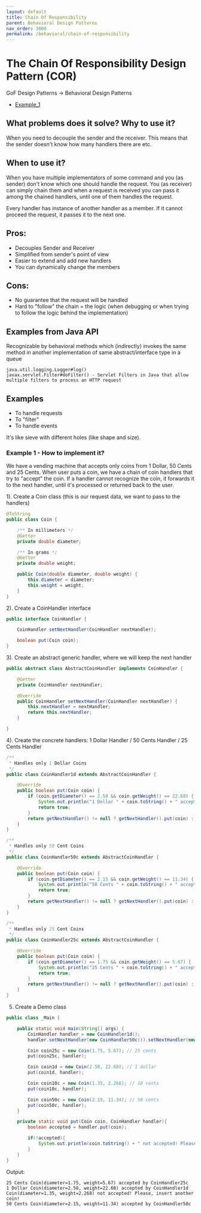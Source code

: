 ```yaml
---
layout: default
title: Chain Of Responsibility
parent: Behavioral Design Patterns
nav_order: 3000
permalink: /behavioral/chain-of-responsibility
---
```


# The Chain Of Responsibility Design Pattern (COR)

GoF Design Patterns -> Behavioral Design Patterns

- [Example_1](https://github.com/Iretha/ebook-design-patterns/tree/master/src/com/smdev/behavioral/chain_of_responisiblity) 

## What problems does it solve? Why to use it?
When you need to decouple the sender and the receiver. This means that the sender doesn't know how many 
handlers there are etc.

## When to use it?
When you have multiple implementators of some command and you (as sender) don't know 
which one should handle the request. You (as receiver) can simply chain them and when a request is received
you can pass it among the chained handlers, until one of them handles the request.

Every handler has instance of another handler as a member. 
If it cannot proceed the request, it passes it to the next one.

## Pros:
- Decouples Sender and Receiver
- Simplified from sender's point of view 
- Easier to extend and add new handlers
- You can dynamically change the members

## Cons:
- No guarantee that the request will be handled
- Hard to "follow" the chain = the logic (when debugging or when trying to follow the logic behind the implementation)

## Examples from Java API
Recognizable by behavioral methods which (indirectly) invokes the same method in another implementation of same abstract/interface type in a queue
```
java.util.logging.Logger#log()
javax.servlet.Filter#doFilter() - Servlet Filters in Java that allow multiple filters to process an HTTP request
```
## Examples
- To handle requests
- To "filter" 
- To handle events

It's like sieve with different holes (like shape and size).

### Example 1 - How to implement it?
We have a vending machine that accepts only coins from 1 Dollar, 50 Cents and 25 Cents.
When user puts a coin, we have a chain of coin handlers that try to "accept" the coin.
If a handler cannot recognize the coin, it forwards it to the next handler, until it's processed 
or returned back to the user.

1). Create a Coin class (this is our request data, we want to pass to the handlers)
```java
@ToString
public class Coin {

    /** In millimeters */
    @Getter
    private double diameter;

    /** In grams */
    @Getter
    private double weight;

    public Coin(double diameter, double weight) {
        this.diameter = diameter;
        this.weight = weight;
    }
}
```

2). Create a CoinHandler interface
```java
public interface CoinHandler {

    CoinHandler setNextHandler(CoinHandler nextHandler);

    boolean put(Coin coin);
}
```
3). Create an abstract generic handler, where we will keep the next handler
```java
public abstract class AbstractCoinHandler implements CoinHandler {

    @Getter
    private CoinHandler nextHandler;

    @Override
    public CoinHandler setNextHandler(CoinHandler nextHandler) {
        this.nextHandler = nextHandler;
        return this.nextHandler;
    }

}
```
4). Create the concrete handlers: 1 Dollar Handler / 50 Cents Handler / 25 Cents Handler
```java
/**
 * Handles only 1 Dollar Coins
 */
public class CoinHandler1d extends AbstractCoinHandler {

    @Override
    public boolean put(Coin coin) {
        if (coin.getDiameter() == 2.58 && coin.getWeight() == 22.68) {
            System.out.println("1 Dollar " + coin.toString() + " accepted by " + getClass().getSimpleName());
            return true;
        }
        return getNextHandler() != null ? getNextHandler().put(coin) : false;
    }
}
```
```java
/**
 * Handles only 50 Cent Coins
 */
public class CoinHandler50c extends AbstractCoinHandler {

    @Override
    public boolean put(Coin coin) {
        if (coin.getDiameter() == 2.15 && coin.getWeight() == 11.34) {
            System.out.println("50 Cents " + coin.toString() + " accepted by " + getClass().getSimpleName());
            return true;
        }
        return getNextHandler() != null ? getNextHandler().put(coin) : false;
    }
}
```
```java
/**
 * Handles only 25 Cent Coins
 */
public class CoinHandler25c extends AbstractCoinHandler {

    @Override
    public boolean put(Coin coin) {
        if (coin.getDiameter() == 1.75 && coin.getWeight() == 5.67) {
            System.out.println("25 Cents " + coin.toString() + " accepted by " + getClass().getSimpleName());
            return true;
        }
        return getNextHandler() != null ? getNextHandler().put(coin) : false;
    }
}

```
5) Create a Demo class
```java
public class _Main {

    public static void main(String[] args) {
        CoinHandler handler = new CoinHandler1d();
        handler.setNextHandler(new CoinHandler50c()).setNextHandler(new CoinHandler25c());

        Coin coin25c = new Coin(1.75, 5.67); // 25 cents
        put(coin25c, handler);

        Coin coin1d = new Coin(2.58, 22.68); // 1 dollar
        put(coin1d, handler);

        Coin coin10c = new Coin(1.35, 2.268); // 10 cents
        put(coin10c, handler);

        Coin coin50c = new Coin(2.15, 11.34); // 50 cents
        put(coin50c, handler);
    }

    private static void put(Coin coin, CoinHandler handler){
        boolean accepted = handler.put(coin);

        if(!accepted){
            System.out.println(coin.toString() + " not accepted! Please, insert another coin!");
        }
    }
}

```
Output:
```
25 Cents Coin(diameter=1.75, weight=5.67) accepted by CoinHandler25c
1 Dollar Coin(diameter=2.58, weight=22.68) accepted by CoinHandler1d
Coin(diameter=1.35, weight=2.268) not accepted! Please, insert another coin!
50 Cents Coin(diameter=2.15, weight=11.34) accepted by CoinHandler50c
```
